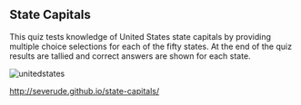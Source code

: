 ## State Capitals

This quiz tests knowledge of United States state capitals by providing multiple choice selections for each of the fifty states.  At the end of the quiz results are tallied and correct answers are shown for each state.

![unitedstates](https://user-images.githubusercontent.com/15336094/34316374-fd8b5652-e748-11e7-9080-cc3aa190fc0a.png)

http://severude.github.io/state-capitals/
